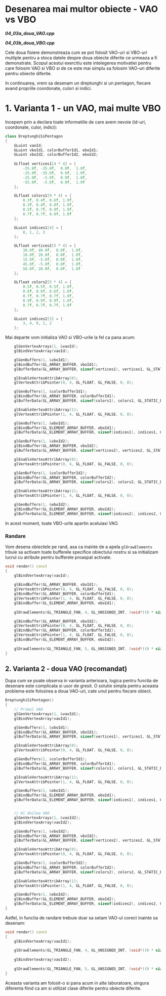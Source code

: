 # Desenarea mai multor obiecte - VAO vs VBO

_**04_03a_doua_VAO.cpp**_

_**04_03b_doua_VBO.cpp**_

Cele doua fisiere demonstreaza cum se pot folosit VAO-uri si VBO-uri multiple pentru 
a stoca datele despre doua obiecte diferite ce urmeaza a fi demonstrate. Scopul acestui
exercitiu este intelegerea motivatiei pentru care folosim VAO si VBO si de ce este 
mai simplu sa folosim VAO-uri diferite pentru obiecte diferite.

In continuarea, vrem sa desenam un dreptunghi si un pentagon, fiecare avand propriile 
coordonate, culori si indici.

# 1. Varianta 1 - un VAO, mai multe VBO
Incepem prin a declara toate informatiile de care avem nevoie (id-uri, coordonate, culor, indici):

```cpp
class DreptunghiSiPentagon
{
	GLuint vaoId;
	GLuint vboId1, colorBufferId1, eboId1;
	GLuint vboId2, colorBufferId2, eboId2;
	
	GLfloat vertices1[4 * 4] = {
		-55.0f, -35.0f,  0.0f,  1.0f,
		-25.0f, -35.0f,  0.0f,  1.0f,
		-25.0f,  -5.0f,  0.0f,  1.0f,
		-55.0f,  -5.0f,  0.0f,  1.0f
	};

	GLfloat colors1[9 * 4] = {
		0.3f, 0.4f, 0.6f, 1.0f,
		0.3f, 0.4f, 0.8f, 1.0f,
		0.5f, 0.7f, 0.9f, 1.0f,
		0.7f, 0.7f, 0.9f, 1.0f
	};

	GLuint indices1[4] = {
		0, 1, 2, 3
	};

	GLfloat vertices2[5 * 4] = {
		30.0f, 40.0f,  0.0f,  1.0f,
		10.0f, 20.0f,  0.0f,  1.0f,
		15.0f, -5.0f,  0.0f,  1.0f,
		45.0f, -5.0f,  0.0f,  1.0f,
		50.0f, 20.0f,  0.0f,  1.0f
	};

	GLfloat colors2[5 * 4] = {
		0.5f, 0.5f, 0.5f, 1.0f,
		0.6f, 0.6f, 0.6f, 1.0f,
		0.7f, 0.7f, 0.7f, 1.0f,
		0.9f, 0.9f, 0.9f, 1.0f,
		0.7f, 0.7f, 0.7f, 1.0f
	};

	GLuint indices2[5] = {
		3, 4, 0, 1, 2
	};
```

Mai departe vom initializa VAO si VBO-urile la fel ca pana acum:
```cpp
    glGenVertexArrays(1, &vaoId);
    glBindVertexArray(vaoId);
```
```cpp
    glGenBuffers(1, &vboId1);
    glBindBuffer(GL_ARRAY_BUFFER, vboId1);
    glBufferData(GL_ARRAY_BUFFER, sizeof(vertices1), vertices1, GL_STATIC_DRAW);

    glEnableVertexAttribArray(0);
    glVertexAttribPointer(0, 4, GL_FLOAT, GL_FALSE, 0, 0);

    glGenBuffers(1, &colorBufferId1);
    glBindBuffer(GL_ARRAY_BUFFER, colorBufferId1);
    glBufferData(GL_ARRAY_BUFFER, sizeof(colors1), colors1, GL_STATIC_DRAW);

    glEnableVertexAttribArray(1);
    glVertexAttribPointer(1, 4, GL_FLOAT, GL_FALSE, 0, 0);

    glGenBuffers(1, &eboId1);														
    glBindBuffer(GL_ELEMENT_ARRAY_BUFFER, eboId1);
    glBufferData(GL_ELEMENT_ARRAY_BUFFER, sizeof(indices1), indices1, GL_STATIC_DRAW);
```
```cpp
    glGenBuffers(1, &vboId2);
    glBindBuffer(GL_ARRAY_BUFFER, vboId2);
    glBufferData(GL_ARRAY_BUFFER, sizeof(vertices2), vertices2, GL_STATIC_DRAW);

    glEnableVertexAttribArray(0);
    glVertexAttribPointer(0, 4, GL_FLOAT, GL_FALSE, 0, 0);

    glGenBuffers(1, &colorBufferId2);
    glBindBuffer(GL_ARRAY_BUFFER, colorBufferId2);
    glBufferData(GL_ARRAY_BUFFER, sizeof(colors2), colors2, GL_STATIC_DRAW);

    glEnableVertexAttribArray(1);
    glVertexAttribPointer(1, 4, GL_FLOAT, GL_FALSE, 0, 0);

    glGenBuffers(1, &eboId2);														
    glBindBuffer(GL_ELEMENT_ARRAY_BUFFER, eboId2);
    glBufferData(GL_ELEMENT_ARRAY_BUFFER, sizeof(indices2), indices2, GL_STATIC_DRAW);
```
In acest moment, toate VBO-urile apartin aceluiasi VAO.

### Randare
Vom desena obiectele pe rand, asa ca inainte de a apela ```glDrawElements``` trbuie sa activam
toate bufferele specifice obiectului nostru si sa initializam lucrul cu atribute pentru
bufferele proaspat activate.
```cpp
void render() const
{
    glBindVertexArray(vaoId);
    
    glBindBuffer(GL_ARRAY_BUFFER, vboId1);
    glVertexAttribPointer(0, 4, GL_FLOAT, GL_FALSE, 0, 0);
    glBindBuffer(GL_ARRAY_BUFFER, colorBufferId1);
    glVertexAttribPointer(1, 4, GL_FLOAT, GL_FALSE, 0, 0);
    glBindBuffer(GL_ELEMENT_ARRAY_BUFFER, eboId1);
    
    glDrawElements(GL_TRIANGLE_FAN, 4, GL_UNSIGNED_INT, (void*)(0 * sizeof(GLuint)));

    glBindBuffer(GL_ARRAY_BUFFER, vboId2);
    glVertexAttribPointer(0, 4, GL_FLOAT, GL_FALSE, 0, 0);
    glBindBuffer(GL_ARRAY_BUFFER, colorBufferId2);
    glVertexAttribPointer(1, 4, GL_FLOAT, GL_FALSE, 0, 0);
    glBindBuffer(GL_ELEMENT_ARRAY_BUFFER, eboId2);
    
    glDrawElements(GL_TRIANGLE_FAN, 5, GL_UNSIGNED_INT, (void*)(0 * sizeof(GLuint)));
}
```

## 2. Varianta 2 - doua VAO (recomandat)
Dupa cum se poate observa in varianta anterioara, logica pentru functia de desenare
este complicata si usor de gresit. O solutie simpla pentru aceasta problema este folosirea 
a doua VAO-uri, cate unul pentru fiecare obiect.

```cpp
DreptunghiSiPentagon()
{
    // Primul VAO
    glGenVertexArrays(1, &vaoId1);
    glBindVertexArray(vaoId1);

    glGenBuffers(1, &vboId1);
    glBindBuffer(GL_ARRAY_BUFFER, vboId1);
    glBufferData(GL_ARRAY_BUFFER, sizeof(vertices1), vertices1, GL_STATIC_DRAW);

    glEnableVertexAttribArray(0);
    glVertexAttribPointer(0, 4, GL_FLOAT, GL_FALSE, 0, 0);

    glGenBuffers(1, &colorBufferId1);
    glBindBuffer(GL_ARRAY_BUFFER, colorBufferId1);
    glBufferData(GL_ARRAY_BUFFER, sizeof(colors1), colors1, GL_STATIC_DRAW);

    glEnableVertexAttribArray(1);
    glVertexAttribPointer(1, 4, GL_FLOAT, GL_FALSE, 0, 0);

    glGenBuffers(1, &eboId1);														
    glBindBuffer(GL_ELEMENT_ARRAY_BUFFER, eboId1);
    glBufferData(GL_ELEMENT_ARRAY_BUFFER, sizeof(indices1), indices1, GL_STATIC_DRAW);


    // Al doilea VAO
    glGenVertexArrays(1, &vaoId2);
    glBindVertexArray(vaoId2);

    glGenBuffers(1, &vboId2);
    glBindBuffer(GL_ARRAY_BUFFER, vboId2);
    glBufferData(GL_ARRAY_BUFFER, sizeof(vertices2), vertices2, GL_STATIC_DRAW);

    glEnableVertexAttribArray(0);
    glVertexAttribPointer(0, 4, GL_FLOAT, GL_FALSE, 0, 0);

    glGenBuffers(1, &colorBufferId2);
    glBindBuffer(GL_ARRAY_BUFFER, colorBufferId2);
    glBufferData(GL_ARRAY_BUFFER, sizeof(colors2), colors2, GL_STATIC_DRAW);

    glEnableVertexAttribArray(1);
    glVertexAttribPointer(1, 4, GL_FLOAT, GL_FALSE, 0, 0);

    glGenBuffers(1, &eboId2);														
    glBindBuffer(GL_ELEMENT_ARRAY_BUFFER, eboId2);
    glBufferData(GL_ELEMENT_ARRAY_BUFFER, sizeof(indices2), indices2, GL_STATIC_DRAW);
}
```

Astfel, in functia de randare trebuie doar sa setam VAO-ul corect inainte sa desenam:
```cpp
void render() const
{
    glBindVertexArray(vaoId1);
    
    glDrawElements(GL_TRIANGLE_FAN, 4, GL_UNSIGNED_INT, (void*)(0 * sizeof(GLuint)));
    
    glBindVertexArray(vaoId2);
    
    glDrawElements(GL_TRIANGLE_FAN, 5, GL_UNSIGNED_INT, (void*)(0 * sizeof(GLuint)));
}
```

Aceasta varianta am folosit-o si pana acum in alte laboratoare, singura diferenta fiind ca 
am si utilizat clase diferite pentru obiecte diferite.